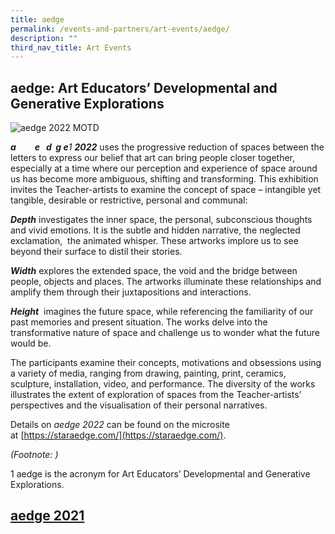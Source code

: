 ```yaml
---
title: aedge
permalink: /events-and-partners/art-events/aedge/
description: ""
third_nav_title: Art Events
---
```

## aedge: Art Educators’ Developmental and Generative Explorations

![aedge 2022 MOTD](/images/aedge-2022-motd_final.png)

**_a         e   d  g e_**_1_ **_2022_** uses the progressive reduction of spaces between the letters to express our belief that art can bring people closer together, especially at a time where our perception and experience of space around us has become more ambiguous, shifting and transforming. This exhibition invites the Teacher-artists to examine the concept of space – intangible yet tangible, desirable or restrictive, personal and communal:

**_Depth_** investigates the inner space, the personal, subconscious thoughts and vivid emotions. It is the subtle and hidden narrative, the neglected exclamation,  the animated whisper. These artworks implore us to see beyond their surface to distil their stories.

**_Width_** explores the extended space, the void and the bridge between people, objects and places. The artworks illuminate these relationships and amplify them through their juxtapositions and interactions.

**_Height_**  imagines the future space, while referencing the familiarity of our past memories and present situation. The works delve into the transformative nature of space and challenge us to wonder what the future would be.

The participants examine their concepts, motivations and obsessions using a variety of media, ranging from drawing, painting, print, ceramics, sculpture, installation, video, and performance. The diversity of the works illustrates the extent of exploration of spaces from the Teacher-artists’ perspectives and the visualisation of their personal narratives.

Details on _aedge 2022_ can be found on the microsite at [https://staraedge.com/](https://staraedge.com/).

_(Footnote: )_

1 aedge is the acronym for Art Educators’ Developmental and Generative Explorations.


## [aedge 2021](/aedge-2021/)

